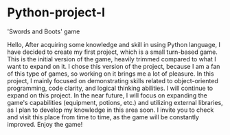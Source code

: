 # Python-project-I
'Swords and Boots' game

Hello, 
After acquiring some knowledge and skill in using Python language, I have decided to create my first project, which is a small turn-based game. 
This is the initial version of the game, heavily trimmed compared to what I want to expand on it. 
I chose this version of the project, because I am a fan of this type of games, so working on it brings me a lot of pleasure. 
In this project, I mainly focused on demonstrating skills related to object-oriented programming, code clarity, and logical thinking abilities. 
I will continue to expand on this project. In the near future, I will focus on expanding the game's capabilities (equipment, potions, etc.) and utilizing external libraries, as I plan to develop my knowledge in this area soon. 
I invite you to check and visit this place from time to time, as the game will be constantly improved. 
Enjoy the game!
